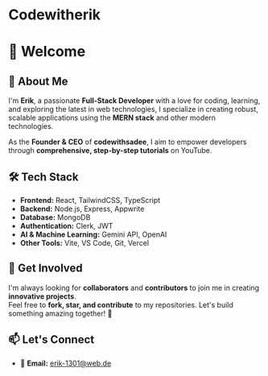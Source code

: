 # Codewitherik 
# 👋 Welcome

## 🚀 About Me

I'm **Erik**, a passionate **Full-Stack Developer** with a love for coding, learning, and exploring the latest in web technologies, I specialize in creating robust, scalable applications using the **MERN stack** and other modern technologies.  

As the **Founder & CEO** of **codewithsadee**, I aim to empower developers through **comprehensive, step-by-step tutorials** on YouTube.

## 🛠️ Tech Stack

- **Frontend:** React, TailwindCSS, TypeScript  
- **Backend:** Node.js, Express, Appwrite  
- **Database:** MongoDB
- **Authentication:** Clerk, JWT
- **AI & Machine Learning:** Gemini API, OpenAI
- **Other Tools:** Vite, VS Code, Git, Vercel

## 📢 Get Involved

I'm always looking for **collaborators** and **contributors** to join me in creating **innovative projects**.  
Feel free to **fork, star, and contribute** to my repositories. Let's build something amazing together! 🚀  

## 📫 Let's Connect

- 📩 **Email:** [erik-1301@web.de](mailto:erik-1301@web.de)  

